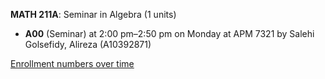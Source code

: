 **MATH 211A**: Seminar in Algebra (1 units)

- **A00** (Seminar) at 2:00 pm–2:50 pm on Monday at APM 7321 by Salehi Golsefidy, Alireza (A10392871)

[Enrollment numbers over time](./MATH211A.tsv)

